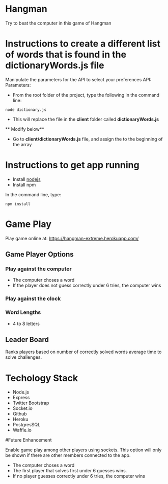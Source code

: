 # Hangman
Try to beat the computer in this game of Hangman



# Instructions to create  a different list of words that is found in the dictionaryWords.js file
   Manipulate the parameters for the API to select your preferences
   API:
   Parameters: 

  - From the root folder of the project, type the following in the command line:

 ``` node dictionary.js ```

  - This will replace the file in the **client** folder called **dictionaryWords.js**
  
  ** Modify below**
  - Go to **client/dictionaryWords.js** file, and assign the to the beginning of the array


# Instructions to get app running

- Install [nodejs](https://nodejs.org/en/)
- Install npm

In the command line, type:

 ```npm install```


# Game Play
Play game online at:
https://hangman-extreme.herokuapp.com/


## Game Player Options
### Play against the computer 
- The computer choses a word
- If the player does not guess correctly under 6 tries, the computer wins


### Play against the clock


### Word Lengths 
- 4 to 8 letters

## Leader Board
Ranks players based on number of correctly solved words average time to solve challenges.

# Techology Stack
- Node.js
- Express
- Twitter Bootstrap
- Socket.io
- Github
- Heroku
- PostgresSQL
- Waffle.io


#Future Enhancement

Enable game play among other players using sockets. This option will only be shown if there are other members connected to the app. 
 - The computer choses a word
 - The first player that solves first under 6 guesses wins.
 - If no player guesses correctly under 6 tries, the computer wins


